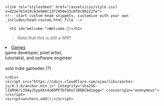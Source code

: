 
<!DOCTYPE html>
<html lang="en-US">
  <head>
    <meta charset="UTF-8">
    <meta http-equiv="X-UA-Compatible" content="IE=edge">
    <meta name="viewport" content="width=device-width, initial-scale=1">

<!-- Begin Jekyll SEO tag v2.8.0 -->
<title>TheSpikyHedgehog</title>
<meta name="generator" content="Jekyll v3.9.3" />
<meta property="og:title" content="Welcome 👋!" />
<meta property="og:locale" content="en_US" />
<meta name="description" content="My GitPages" />
<meta property="og:description" content="My GitPages" />
<link rel="canonical" href="https://thespikyhedgehog.github.io/" />
<meta property="og:url" content="https://thespikyhedgehog.github.io/" />
<meta property="og:site_name" content="thespikyhedgehog.github.io" />
<meta property="og:type" content="website" />
<meta name="twitter:card" content="summary" />
<meta property="twitter:title" content="Welcome 👋!" />
<script type="application/ld+json">
{"@context":"https://schema.org","@type":"WebSite","description":"My GitPages","headline":"Welcome 👋!","name":"thespikyhedgehog.github.io","url":"https://thespikyhedgehog.github.io/"}</script>
<!-- End Jekyll SEO tag -->

    <link rel="stylesheet" href="/assets/css/style.css?v=d21e761419c83e988c13f2450e33c0f8c80222fe">
    <!-- start custom head snippets, customize with your own _includes/head-custom.html file -->

<!-- Setup Google Analytics -->



<!-- You can set your favicon here -->
<!-- link rel="shortcut icon" type="image/x-icon" href="/favicon.ico" -->

<!-- end custom head snippets -->

  </head>
  <body>
    <div class="container-lg px-3 my-5 markdown-body">

      <h1 id="welcome-">Welcome 👋!</h1>

<blockquote>
  <p>Note that this is still a WIP!</p>
</blockquote>

<li class="navbar-Games"><a href="games">Games</a></li>

<div class="bio-text">
    game developer, pixel artist,<br />
    tutorialist, and software engineer<br /><br />
    solo indie gamedev (?)
</div>


    </div>
    <script src="https://cdnjs.cloudflare.com/ajax/libs/anchor-js/4.1.0/anchor.min.js" integrity="sha256-lZaRhKri35AyJSypXXs4o6OPFTbTmUoltBbDCbdzegg=" crossorigin="anonymous"></script>
    <script>anchors.add();</script>
  </body>
</html>
